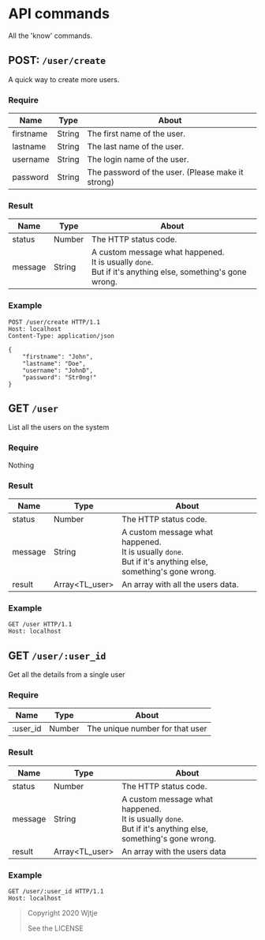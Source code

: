 # API commands

All the 'know' commands.

## POST: `/user/create`

A quick way to create more users.

### Require

| Name      | Type   | About                                             |
| --------- | ------ | ------------------------------------------------- |
| firstname | String | The first name of the user.                       |
| lastname  | String | The last name of the user.                        |
| username  | String | The login name of the user.                       |
| password  | String | The password of the user. (Please make it strong) |

### Result

| Name    | Type   | About                                                        |
| ------- | ------ | --------------------------------------------------------- |
| status  | Number | The HTTP status code.                                     |
| message | String | A custom message what happened.<br/>It is usually `done`.<br />But if it's anything else, something's gone wrong. |

### Example

```http
POST /user/create HTTP/1.1
Host: localhost
Content-Type: application/json

{
	"firstname": "John",
	"lastname": "Doe",
	"username": "JohnD",
	"password": "Str0ng!"
}
```

## GET  `/user`

List all the users on the system

### Require

Nothing

### Result

| Name    | Type           | About                                                        |
| ------- | -------------- | ------------------------------------------------------------ |
| status  | Number         | The HTTP status code.                                        |
| message | String         | A custom message what happened.<br/>It is usually `done`.<br />But if it's anything else, something's gone wrong. |
| result  | Array<TL_user> | An array with all the users data.                            |

### Example

```http
GET /user HTTP/1.1
Host: localhost
```

## GET `/user/:user_id`

Get all the details from a single user

### Require

| Name     | Type   | About                           |
| -------- | ------ | ------------------------------- |
| :user_id | Number | The unique number for that user |

### Result

| Name    | Type           | About                                                        |
| ------- | -------------- | ------------------------------------------------------------ |
| status  | Number         | The HTTP status code.                                        |
| message | String         | A custom message what happened.<br/>It is usually `done`.<br />But if it's anything else, something's gone wrong. |
| result  | Array<TL_user> | An array with the users data                                 |

### Example

```http
GET /user/:user_id HTTP/1.1
Host: localhost
```


>  Copyright 2020 Wjtje
>
>  See the LICENSE


